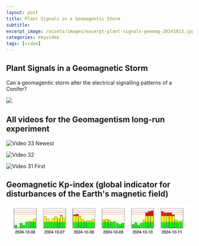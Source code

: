 ```yaml
---
layout: post
title: Plant Signals in a Geomagentic Storm
subtitle: 
excerpt_image: /assets/images/excerpt-plant-signals-geomag-20241013.jpg
categories: keyvideo
tags: [video]
---
```


## Plant Signals in a Geomagnetic Storm 
Can a geomagentic storm alter the electrical signalling patterns of a Conifer?

![](//www.youtube.com/watch?v=NXxLGXdeZsM)  

## All videos for the Geomagentism long-run experiment

![Video 33   Newest](https://youtu.be/V9XIdEd4WZY)  

![Video 32](https://youtu.be/YxRXxnekUQo)  

![Video 31   First](https://youtu.be/NXxLGXdeZsM)  



## Geomagnetic Kp-index (global indicator for disturbances of the Earth's magnetic field)
![](/assets/images/geomag-Kp-early-October-2024-Screenshot_2024-11-10_07-15-26.jpg)
